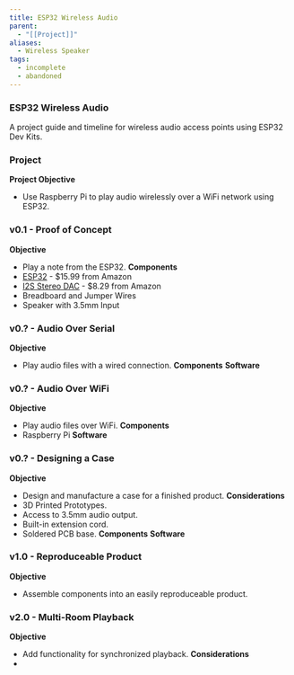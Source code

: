 ```yaml
---
title: ESP32 Wireless Audio
parent:
  - "[[Project]]"
aliases:
  - Wireless Speaker
tags:
  - incomplete
  - abandoned
---
```

### ESP32 Wireless Audio
A project guide and timeline for wireless audio access points using ESP32 Dev Kits.
### Project
**Project Objective**
- Use Raspberry Pi to play audio wirelessly over a WiFi network using ESP32.
### v0.1 - Proof of Concept
**Objective**
- Play a note from the ESP32.
**Components**
- [ESP32](https://www.amazon.com/dp/B08D5ZD528/?coliid=I2MFOOX4L973EF&colid=I598WYJ4G994&psc=1&ref_=list_c_wl_lv_ov_lig_dp_it) - $15.99 from Amazon
- [I2S Stereo DAC](https://www.amazon.com/dp/B0D21V91ZF/?coliid=I27411OG32M2UD&colid=I598WYJ4G994&psc=1&ref_=list_c_wl_lv_ov_lig_dp_it) - $8.29 from Amazon
- Breadboard and Jumper Wires
- Speaker with 3.5mm Input
### v0.? - Audio Over Serial
**Objective**
- Play audio files with a wired connection.
**Components**
**Software**
### v0.? - Audio Over WiFi
**Objective**
- Play audio files over WiFi.
**Components**
- Raspberry Pi
**Software**
### v0.? - Designing a Case
**Objective**
- Design and manufacture a case for a finished product.
**Considerations**
- 3D Printed Prototypes.
- Access to 3.5mm audio output.
- Built-in extension cord.
- Soldered PCB base.
**Components**
**Software**
### v1.0 - Reproduceable Product
**Objective**
- Assemble components into an easily reproduceable product.
### v2.0 - Multi-Room Playback
**Objective**
- Add functionality for synchronized playback.
**Considerations**
- 